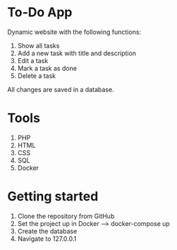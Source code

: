 # To-Do App

Dynamic website with the following functions:

1. Show all tasks
2. Add a new task with title and description
3. Edit a task
4. Mark a task as done
5. Delete a task

All changes are saved in a database.

# Tools

1. PHP
2. HTML
3. CSS
4. SQL
5. Docker

# Getting started   

1. Clone the repository from GitHub
2. Set the project up in Docker --> docker-compose up
3. Create the database 
4. Navigate to 127.0.0.1

